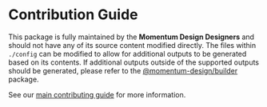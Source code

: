 # Contribution Guide

This package is fully maintained by the **Momentum Design Designers** and should not have any of its source content modified directly. The files within `./config` can be modified to allow for additional outputs to be generated based on its contents. If additional outputs outside of the supported outputs should be generated, please refer to the [@momentum-design/builder](https://github.com/momentum-design/momentum-design/tree/main/packages/%40momentum-design/builder) package.

See our [main contributing guide](https://github.com/momentum-design/momentum-design/blob/main/CONTRIBUTING.md) for more information.
